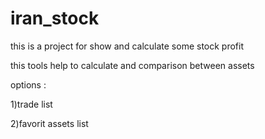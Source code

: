 # iran_stock
this is a project for show and calculate some stock profit

this tools help to calculate and comparison between assets 

options :

  1)trade list

  2)favorit assets list 



